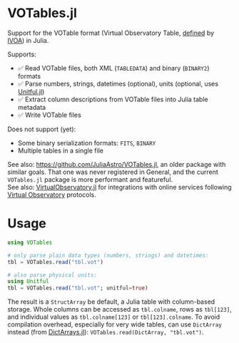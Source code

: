 # VOTables.jl

Support for the VOTable format (Virtual Observatory Table, [defined](https://www.ivoa.net/documents/VOTable/) by [IVOA](https://www.ivoa.net/)) in Julia.

Supports:
- ✅ Read VOTable files, both XML (`TABLEDATA`) and binary (`BINARY2`) formats
- ✅ Parse numbers, strings, datetimes (optional), units (optional, uses [Unitful.jl](https://github.com/PainterQubits/Unitful.jl))
- ✅ Extract column descriptions from VOTable files into Julia table metadata
- ✅ Write VOTable files

Does not support (yet):
- Some binary serialization formats: `FITS`, `BINARY`
- Multiple tables in a single file

See also: https://github.com/JuliaAstro/VOTables.jl, an older package with similar goals. That one was never registered in General, and the current `VOTables.jl` package is more performant and featureful.\
See also: [VirtualObservatory.jl](https://gitlab.com/aplavin/VirtualObservatory.jl) for integrations with online services following [Virtual Observatory](https://www.ivoa.net/) protocols.

# Usage

```julia
using VOTables

# only parse plain data types (numbers, strings) and datetimes:
tbl = VOTables.read("tbl.vot")

# also parse physical units:
using Unitful
tbl = VOTables.read("tbl.vot"; unitful=true)
```

The result is a `StructArray` be default, a Julia table with column-based storage. Whole columns can be accessed as `tbl.colname`, rows as `tbl[123]`, and individual values as `tbl.colname[123]` or `tbl[123].colname`.
To avoid compilation overhead, especially for very wide tables, can use `DictArray` instead (from [DictArrays.jl](https://gitlab.com/aplavin/DictArrays.jl)): `VOTables.read(DictArray, "tbl.vot")`.
